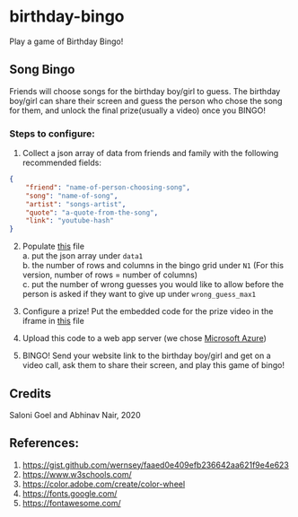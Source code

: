 # birthday-bingo
Play a game of Birthday Bingo! 

## Song Bingo
Friends will choose songs for the birthday boy/girl to guess. The birthday boy/girl can share their screen and guess the person who chose the song for them, and unlock the final prize(usually a video) once you BINGO!

### Steps to configure:
1. Collect a json array of data from friends and family with the following recommended fields: 

```json
{
    "friend": "name-of-person-choosing-song",
    "song": "name-of-song",
    "artist": "songs-artist",
    "quote": "a-quote-from-the-song",
    "link": "youtube-hash"
}
```

2. Populate [this](data/songs.json) file <br/>
    a. put the json array under `data1` <br/>
    b. the number of rows and columns in the bingo grid under `N1` (For this version, number of rows = number of columns)<br/>
    c. put the number of wrong guesses you would like to allow before the person is asked if they want to give up under `wrong_guess_max1`<br/>

3. Configure a prize! Put the embedded code for the prize video in the iframe in [this](prize.html) file

4. Upload this code to a web app server (we chose [Microsoft Azure](https://portal.azure.com))

5. BINGO! Send your website link to the birthday boy/girl and get on a video call, ask them to share their screen, and play this game of bingo!

## Credits
Saloni Goel and Abhinav Nair, 2020

## References:
1. https://gist.github.com/wernsey/faaed0e409efb236642aa621f9e4e623
2. https://www.w3schools.com/
3. https://color.adobe.com/create/color-wheel
4. https://fonts.google.com/ 
5. https://fontawesome.com/
